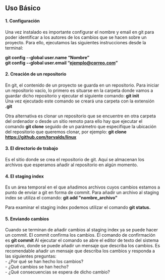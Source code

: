 <h2>Uso Básico</h2>

<h4>1.	Configuración</h4>
Una vez instalado es importante configurar el nombre y email en git para poder identificar a los autores de los cambios que se hacen sobre un proyecto. Para ello, ejecutamos las siguientes instrucciones desde la terminal:

<b>git config --global user.name “Nombre”</b><br>
<b>git config --global user.email “<ejemplo@correo.com>”</b>

<h4>2.	Creación de un repositorio</h4>
En git, el contenido de un proyecto se guarda en un repositorio. Para iniciar un repositorio vacío, lo primero es situarse en la carpeta donde vamos a guardar dicho repositorio y ejecutar el siguiente comando: <b>git init</b><br>
Una vez ejecutado este comando se creará una carpeta con la extensión <b>.git</b>

Otra alternativa es clonar un repositorio que se encuentre en otra carpeta del ordenador o desde un sitio remoto para ello hay que ejecutar el comando <b>git clone</b> seguido de un parámetro que especifique la ubicación del repositorio que queremos clonar, por ejemplo: <b>git clone https://github.com/torvalds/linux</b>

<h4>3.	El directorio de trabajo</h4>
Es el sitio donde se crea el repositorio de git. Aquí se almacenan los archivos que esperamos añadir al repositorio en algún momento. 

<h4>4.	El staging index</h4>
Es un área temporal en el que añadimos archivos cuyos cambios estamos a punto de enviar a git en forma de commit.
Para añadir un archivo al staging index se utiliza el comando: <b>git add "nombre_archivo"</b>

Para examinar el staging index podemos utilizar el comando <b>git status.</b>

<h4>5.	Enviando cambios</h4>
Cuando se terminan de añadir cambios al staging index ya se puede hacer un commit. El commit confirma los cambios. El comando de confirmación es <b>git commit</b>
Al ejecutar el comando se abre el editor de texto del sistema operativo, donde se puede añadir un mensaje que describa los cambios.
Es recomendable añadir un mensaje que describa los cambios y responda a las siguientes preguntas:<br>
- ¿Por qué se han hecho los cambios?<br>
- ¿Qué cambios se han hecho?<br>
- ¿Qué consecuencias se espera de dicho cambio?

